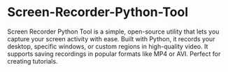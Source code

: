 # Screen-Recorder-Python-Tool
Screen Recorder Python Tool is a simple, open-source utility that lets you capture your screen activity with ease. Built with Python, it records your desktop, specific windows, or custom regions in high-quality video. It supports saving recordings in popular formats like MP4 or AVI. Perfect for creating tutorials.

